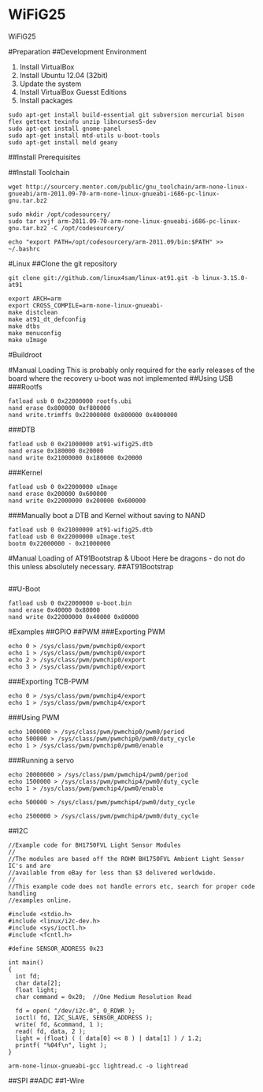WiFiG25
=======

WiFiG25

#Preparation
##Development Environment
1. Install VirtualBox
2. Install Ubuntu 12.04 (32bit)
3. Update the system
4. Install VirtualBox Guesst Editions
5. Install packages

```
sudo apt-get install build-essential git subversion mercurial bison flex gettext texinfo unzip libncurses5-dev
sudo apt-get install gnome-panel
sudo apt-get install mtd-utils u-boot-tools 
sudo apt-get install meld geany
```

##Install Prerequisites

##Install Toolchain
```
wget http://sourcery.mentor.com/public/gnu_toolchain/arm-none-linux-gnueabi/arm-2011.09-70-arm-none-linux-gnueabi-i686-pc-linux-gnu.tar.bz2

sudo mkdir /opt/codesourcery/
sudo tar xvjf arm-2011.09-70-arm-none-linux-gnueabi-i686-pc-linux-gnu.tar.bz2 -C /opt/codesourcery/

echo "export PATH=/opt/codesourcery/arm-2011.09/bin:$PATH" >> ~/.bashrc
```

#Linux
##Clone the git repository
```
git clone git://github.com/linux4sam/linux-at91.git -b linux-3.15.0-at91
```

```
export ARCH=arm 
export CROSS_COMPILE=arm-none-linux-gnueabi-
make distclean
make at91_dt_defconfig
make dtbs
make menuconfig
make uImage
```

#Buildroot

#Manual Loading
This is probably only required for the early releases of the board where the recovery u-boot was not implemented
##Using USB
###Rootfs
```
fatload usb 0 0x22000000 rootfs.ubi
nand erase 0x800000 0xf800000
nand write.trimffs 0x22000000 0x800000 0x4000000
```
###DTB
```
fatload usb 0 0x21000000 at91-wifig25.dtb
nand erase 0x180000 0x20000
nand write 0x21000000 0x180000 0x20000
```
###Kernel
```
fatload usb 0 0x22000000 uImage
nand erase 0x200000 0x600000
nand write 0x22000000 0x200000 0x600000
```
###Manually boot a DTB and Kernel without saving to NAND
```
fatload usb 0 0x21000000 at91-wifig25.dtb
fatload usb 0 0x22000000 uImage.test
bootm 0x22000000 - 0x21000000
```

#Manual Loading of AT91Bootstrap & Uboot
Here be dragons - do not do this unless absolutely necessary.
##AT91Bootstrap
```
```
##U-Boot
```
fatload usb 0 0x22000000 u-boot.bin
nand erase 0x40000 0x80000
nand write 0x22000000 0x40000 0x80000
```
#Examples
##GPIO
##PWM
###Exporting PWM
```
echo 0 > /sys/class/pwm/pwmchip0/export
echo 1 > /sys/class/pwm/pwmchip0/export
echo 2 > /sys/class/pwm/pwmchip0/export
echo 3 > /sys/class/pwm/pwmchip0/export
```
###Exporting TCB-PWM
```
echo 0 > /sys/class/pwm/pwmchip4/export
echo 1 > /sys/class/pwm/pwmchip4/export
```
###Using PWM
```
echo 1000000 > /sys/class/pwm/pwmchip0/pwm0/period 
echo 500000 > /sys/class/pwm/pwmchip0/pwm0/duty_cycle
echo 1 > /sys/class/pwm/pwmchip0/pwm0/enable
```
###Running a servo
```
echo 20000000 > /sys/class/pwm/pwmchip4/pwm0/period 
echo 1500000 > /sys/class/pwm/pwmchip4/pwm0/duty_cycle
echo 1 > /sys/class/pwm/pwmchip4/pwm0/enable
```
```
echo 500000 > /sys/class/pwm/pwmchip4/pwm0/duty_cycle
```
```
echo 2500000 > /sys/class/pwm/pwmchip4/pwm0/duty_cycle
```
##I2C
```
//Example code for BH1750FVL Light Sensor Modules
//
//The modules are based off the ROHM BH1750FVL Ambient Light Sensor IC's and are 
//available from eBay for less than $3 delivered worldwide.
//
//This example code does not handle errors etc, search for proper code handling
//examples online.

#include <stdio.h>
#include <linux/i2c-dev.h>
#include <sys/ioctl.h>
#include <fcntl.h>

#define SENSOR_ADDRESS 0x23

int main()
{
  int fd;
  char data[2];
  float light;
  char command = 0x20;  //One Medium Resolution Read
  
  fd = open( "/dev/i2c-0", O_RDWR );
  ioctl( fd, I2C_SLAVE, SENSOR_ADDRESS );
  write( fd, &command, 1 );
  read( fd, data, 2 );
  light = (float) ( ( data[0] << 8 ) | data[1] ) / 1.2;
  printf( "%04f\n", light );
}
```
```
arm-none-linux-gnueabi-gcc lightread.c -o lightread
```
##SPI
##ADC
##1-Wire
